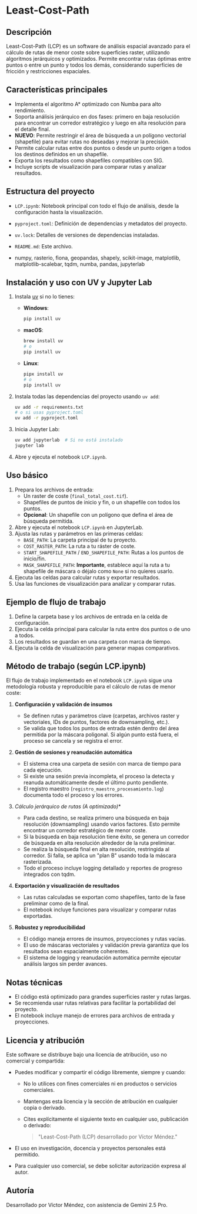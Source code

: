 # Least-Cost-Path

## Descripción
Least-Cost-Path (LCP) es un software de análisis espacial avanzado para el cálculo de rutas de menor coste sobre superficies raster, utilizando algoritmos jerárquicos y optimizados. Permite encontrar rutas óptimas entre puntos o entre un punto y todos los demás, considerando superficies de fricción y restricciones espaciales.

## Características principales
- Implementa el algoritmo A* optimizado con Numba para alto rendimiento.
- Soporta análisis jerárquico en dos fases: primero en baja resolución para encontrar un corredor estratégico y luego en alta resolución para el detalle final.
- **NUEVO**: Permite restringir el área de búsqueda a un polígono vectorial (shapefile) para evitar rutas no deseadas y mejorar la precisión.
- Permite calcular rutas entre dos puntos o desde un punto origen a todos los destinos definidos en un shapefile.
- Exporta los resultados como shapefiles compatibles con SIG.
- Incluye scripts de visualización para comparar rutas y analizar resultados.

## Estructura del proyecto
- `LCP.ipynb`: Notebook principal con todo el flujo de análisis, desde la configuración hasta la visualización.
- `pyproject.toml`: Definición de dependencias y metadatos del proyecto.
- `uv.lock`: Detalles de versiones de dependencias instaladas.
- `README.md`: Este archivo.


- numpy, rasterio, fiona, geopandas, shapely, scikit-image, matplotlib, matplotlib-scalebar, tqdm, numba, pandas, jupyterlab

## Instalación y uso con UV y Jupyter Lab

1. Instala [uv](https://github.com/astral-sh/uv) si no lo tienes:

   - **Windows**:
     ```sh
     pip install uv
     ```
   - **macOS**:
     ```sh
     brew install uv
     # o
     pip install uv
     ```
   - **Linux**:
     ```sh
     pipx install uv
     # o
     pip install uv
     ```

2. Instala todas las dependencias del proyecto usando `uv add`:
   
   ```sh
   uv add -r requirements.txt
   # o si usas pyproject.toml
   uv add -r pyproject.toml
   ```

3. Inicia Jupyter Lab:
   
   ```sh
   uv add jupyterlab  # Si no está instalado
   jupyter lab
   ```

4. Abre y ejecuta el notebook `LCP.ipynb`.

## Uso básico
1. Prepara los archivos de entrada:
	- Un raster de coste (`final_total_cost.tif`).
	- Shapefiles de puntos de inicio y fin, o un shapefile con todos los puntos.
	- **Opcional**: Un shapefile con un polígono que defina el área de búsqueda permitida.
2. Abre y ejecuta el notebook `LCP.ipynb` en JupyterLab.
3. Ajusta las rutas y parámetros en las primeras celdas:
    - `BASE_PATH`: La carpeta principal de tu proyecto.
    - `COST_RASTER_PATH`: La ruta a tu ráster de coste.
    - `START_SHAPEFILE_PATH` / `END_SHAPEFILE_PATH`: Rutas a los puntos de inicio/fin.
    - `MASK_SHAPEFILE_PATH`: **Importante**, establece aquí la ruta a tu shapefile de máscara o déjalo como `None` si no quieres usarlo.
4. Ejecuta las celdas para calcular rutas y exportar resultados.
5. Usa las funciones de visualización para analizar y comparar rutas.

## Ejemplo de flujo de trabajo
1. Define la carpeta base y los archivos de entrada en la celda de configuración.
2. Ejecuta la celda principal para calcular la ruta entre dos puntos o de uno a todos.
3. Los resultados se guardan en una carpeta con marca de tiempo.
4. Ejecuta la celda de visualización para generar mapas comparativos.

## Método de trabajo (según LCP.ipynb)

El flujo de trabajo implementado en el notebook `LCP.ipynb` sigue una metodología robusta y reproducible para el cálculo de rutas de menor coste:

1. **Configuración y validación de insumos**
   - Se definen rutas y parámetros clave (carpetas, archivos raster y vectoriales, IDs de puntos, factores de downsampling, etc.).
   - Se valida que todos los puntos de entrada estén dentro del área permitida por la máscara poligonal. Si algún punto está fuera, el proceso se cancela y se registra el error.

2. **Gestión de sesiones y reanudación automática**
   - El sistema crea una carpeta de sesión con marca de tiempo para cada ejecución.
   - Si existe una sesión previa incompleta, el proceso la detecta y reanuda automáticamente desde el último punto pendiente.
   - El registro maestro (`registro_maestro_procesamiento.log`) documenta todo el proceso y los errores.

3. **Cálculo jerárquico de rutas (A* optimizado)**
   - Para cada destino, se realiza primero una búsqueda en baja resolución (downsampling) usando varios factores. Esto permite encontrar un corredor estratégico de menor coste.
   - Si la búsqueda en baja resolución tiene éxito, se genera un corredor de búsqueda en alta resolución alrededor de la ruta preliminar.
   - Se realiza la búsqueda final en alta resolución, restringida al corredor. Si falla, se aplica un "plan B" usando toda la máscara rasterizada.
   - Todo el proceso incluye logging detallado y reportes de progreso integrados con tqdm.

4. **Exportación y visualización de resultados**
   - Las rutas calculadas se exportan como shapefiles, tanto de la fase preliminar como de la final.
   - El notebook incluye funciones para visualizar y comparar rutas exportadas.

5. **Robustez y reproducibilidad**
   - El código maneja errores de insumos, proyecciones y rutas vacías.
   - El uso de máscaras vectoriales y validación previa garantiza que los resultados sean espacialmente coherentes.
   - El sistema de logging y reanudación automática permite ejecutar análisis largos sin perder avances.

## Notas técnicas
- El código está optimizado para grandes superficies raster y rutas largas.
- Se recomienda usar rutas relativas para facilitar la portabilidad del proyecto.
- El notebook incluye manejo de errores para archivos de entrada y proyecciones.


## Licencia y atribución
Este software se distribuye bajo una licencia de atribución, uso no comercial y compartida:

- Puedes modificar y compartir el código libremente, siempre y cuando:
	- No lo utilices con fines comerciales ni en productos o servicios comerciales.
	- Mantengas esta licencia y la sección de atribución en cualquier copia o derivado.
	- Cites explícitamente el siguiente texto en cualquier uso, publicación o derivado:

		> "Least-Cost-Path (LCP) desarrollado por Víctor Méndez."

- El uso en investigación, docencia y proyectos personales está permitido.
- Para cualquier uso comercial, se debe solicitar autorización expresa al autor.

## Autoría
Desarrollado por Víctor Méndez, con asistencia de Gemini 2.5 Pro.
